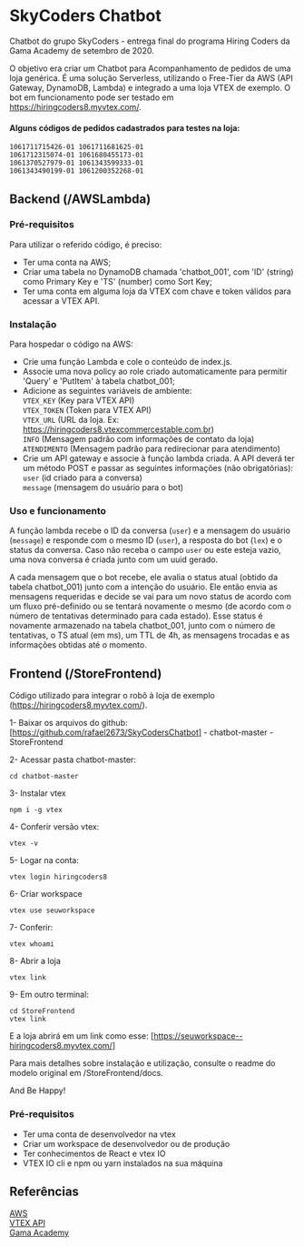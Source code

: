 # SkyCoders Chatbot

Chatbot do grupo SkyCoders - entrega final do programa Hiring Coders da Gama Academy de setembro de 2020.

O objetivo era criar um Chatbot para Acompanhamento de pedidos de uma loja genérica.
É uma solução Serverless, utilizando o Free-Tier da AWS (API Gateway, DynamoDB, Lambda) e integrado a uma loja VTEX de exemplo.
O bot em funcionamento pode ser testado em https://hiringcoders8.myvtex.com/.

#### Alguns códigos de pedidos cadastrados para testes na loja:
`1061711715426-01 1061711681625-01`  
`1061712315074-01 1061680455173-01`  
`1061370527979-01 1061343599333-01`  
`1061343490199-01 1061200352268-01`

## Backend (/AWSLambda)

### Pré-requisitos

Para utilizar o referido código, é preciso:
- Ter uma conta na AWS;
- Criar uma tabela no DynamoDB chamada 'chatbot_001', com 'ID' (string) como Primary Key e 'TS' (number) como Sort Key;
- Ter uma conta em alguma loja da VTEX com chave e token válidos para acessar a VTEX API.

### Instalação

Para hospedar o código na AWS:
- Crie uma função Lambda e cole o conteúdo de index.js.
- Associe uma nova policy ao role criado automaticamente para permitir 'Query' e 'PutItem' à tabela chatbot_001;
- Adicione as seguintes variáveis de ambiente:  
   `VTEX_KEY`	(Key para VTEX API)  
   `VTEX_TOKEN` (Token para VTEX API)  
   `VTEX_URL`	(URL da loja. Ex: https://hiringcoders8.vtexcommercestable.com.br)  
   `INFO`	(Mensagem padrão com informações de contato da loja)  
   `ATENDIMENTO` (Mensagem padrão para redirecionar para atendimento)  
- Crie um API gateway e associe à função lambda criada. A API deverá ter um método POST e passar as seguintes informações (não obrigatórias):  
   `user` (id criado para a conversa)  
   `message` (mensagem do usuário para o bot)  

### Uso e funcionamento

A função lambda recebe o ID da conversa (`user`) e a mensagem do usuário (`message`) e responde com o mesmo ID (`user`), a resposta do bot (`lex`) e o status da conversa. Caso não receba o campo `user` ou este esteja vazio, uma nova conversa é criada junto com um uuid gerado.

A cada mensagem que o bot recebe, ele avalia o status atual (obtido da tabela chatbot_001) junto com a intenção do usuário. Ele então envia as mensagens requeridas e decide se vai para um novo status de acordo com um fluxo pré-definido ou se tentará novamente o mesmo (de acordo com o número de tentativas determinado para cada estado). Esse status é novamente armazenado na tabela chatbot_001, junto com o número de tentativas, o TS atual (em ms), um TTL de 4h, as mensagens trocadas e as informações obtidas até o momento.


## Frontend (/StoreFrontend)

Código utilizado para integrar o robô à loja de exemplo (https://hiringcoders8.myvtex.com/). 


1- Baixar os arquivos do github: [https://github.com/rafael2673/SkyCodersChatbot]
	- chatbot-master 
	- StoreFrontend

2- Acessar pasta chatbot-master:
```
cd chatbot-master
```

3- Instalar vtex
```
npm i -g vtex
```

4- Conferir versão vtex:
```
vtex -v
```

5- Logar na conta:
```
vtex login hiringcoders8
```

6- Criar workspace
```
vtex use seuworkspace
```

7- Conferir:
```
vtex whoami
```

8- Abrir a loja
```
vtex link
```

9- Em outro terminal:
```
cd StoreFrontend
vtex link
```

E a loja abrirá em um link como esse:
[https://seuworkspace--hiringcoders8.myvtex.com/]


Para mais detalhes sobre instalação e utilização, consulte o readme do modelo original em /StoreFrontend/docs.

And Be Happy!


### Pré-requisitos

- Ter uma conta de desenvolvedor na vtex
- Criar um workspace de desenvolvedor ou de produção
- Ter conhecimentos de React e vtex IO
- VTEX IO cli e npm ou yarn instalados na sua máquina


## Referências
[AWS](https://aws.amazon.com/)  
[VTEX API](https://developers.vtex.com/reference/orders)  
[Gama Academy](https://gama.academy/)
